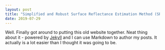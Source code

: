 ```yaml
---
layout: post
title: "Simplified and Robust Surface Reflectance Estimation Method (SREM)"
date: 2019-07-29
---
```


Well. Finally got around to putting this old website together. Neat thing about it - powered by [Jekyll](http://jekyllrb.com) and I can use Markdown to author my posts. It actually is a lot easier than I thought it was going to be.
